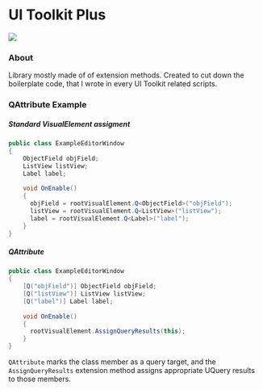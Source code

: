 # UI Toolkit Plus
![](https://img.shields.io/badge/unity-2019.1%2B-green)
### About
Library mostly made of of extension methods. Created to cut down the boilerplate code, that I wrote in every UI Toolkit related scripts.

### QAttribute Example

##### Standard VisualElement assigment
```csharp
public class ExampleEditorWindow 
{
    ObjectField objField;
    ListView listView;
    Label label;
    
    void OnEnable()
    {
      objField = rootVisualElement.Q<ObjectField>("objField");
      listView = rootVisualElement.Q<ListView>("listView");
      label = rootVisualElement.Q<Label>("label");
    }
}
```
##### QAttribute
```csharp
public class ExampleEditorWindow 
{
    [Q("objField")] ObjectField objField;
    [Q("listView")] ListView listView;
    [Q("label")] Label label;
    
    void OnEnable()
    {
      rootVisualElement.AssignQueryResults(this);
    }
}
```
`QAttribute` marks the class member as a query target, and the `AssignQueryResults` extension method assigns appropriate UQuery results to those members.
